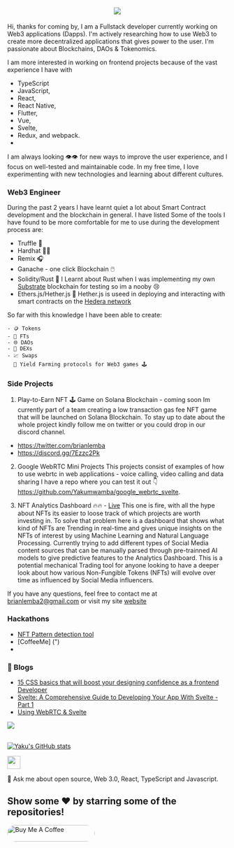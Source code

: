 <h1 align="center">
  <a href="#">
    <img src="https://readme-typing-svg.herokuapp.com/?lines=Hey,+There!+👋;Yaku+here...;Im+a+Web3+engineer!&center=true&size=30">
  </a>
</h1>

<!--
**Yakumwamba/Yakumwamba** is a ✨ _special_ ✨ repository because its `README.md` (this file) appears on your GitHub profile.

Here are some ideas to get you started:

- � I’m currently working on ...
- 🌱 I’m currently learning ...
- 👯 I’m looking to collaborate on ...
- 🤔 I’m looking for help with ...
- 💬 Ask me about ...
- 📫 How to reach me: ...
- 😄 Pronouns: ...
- ⚡ Fun fact: ...
-->

Hi, thanks for coming by, I am a Fullstack developer currently working on Web3 applications (Dapps). I'm actively researching how to use Web3 to create more decentralized applications that gives power to the user. I'm passionate about Blockchains, DAOs & Tokenomics.  

I am more interested in working on frontend projects because of the vast experience I have with 

- TypeScript 
- JavaScript, 
- React,
- React Native,
- Flutter, 
- Vue, 
- Svelte, 
- Redux, and webpack.
- 
 I am always looking 👁️👁️ for new ways to improve the user experience, and I focus on well-tested and maintainable code. 
 In my free time, I love experimenting with new technologies and learning about different cultures.


### Web3 Engineer
 During the past 2 years I have learnt quiet a lot about Smart Contract development and the blockchain in general. I have listed Some of the tools I have found to be  more comfortable for me to use during the development process are:
 
  - Truffle 🎂
  - Hardhat 👷🏻
  - Remix 🎧
  - Ganache - one click Blockchain 🖱️
  - Solidity/Rust 🦀 I Learnt about Rust when I was implementing my own [Substrate](https://substrate.io/) blockchain for testing so im a nooby 😢
  - Ethers.js/Hether.js 🍭 Hether.js is useed in deploying and interacting with smart contracts on the [Hedera network](https://hedera.com/) 
  
  So far with this knowledge I have been able to create:
  
    - 🪙 Tokens
    - 🎨 FTs 
    - 🌐 DAOs
    - 💱 DEXs
    - 📈 Swaps
      🚜 Yield Farming protocols for Web3 games 🕹️
  
  
### Side Projects

1. Play-to-Earn NFT 🕹️ Game on Solana Blockchain - coming soon
   Im currently part of a team creating a low transaction gas fee NFT game that will be launched on Solana Blockchain. To stay up to date about the whole project      kindly follow me on twitter or you could drop in our discord channel.
  - https://twitter.com/brianlemba
  - https://discord.gg/7Ezzc2Pk 
  
2. Google WebRTC Mini Projects
    This projects consist of examples of how to use webrtc in web applications - voice calling, video calling and data sharing
    I have a repo where you can test it out 👇
    https://github.com/Yakumwamba/google_webrtc_svelte. 

3. NFT Analytics Dashboard 🔥🔥 - [Live]("")
    This one is fire, with all the hype about NFTs its easier to loose track of which projects are worth investing in. To solve that problem here is a dashboard that       shows what kind of NFTs are Trending in real-time  and gives unique insights on the NFTs of interest by using Machine Learning and Natural Language Processing.
    Currently trying to add different types of Social Media content sources that can be manually parsed through pre-trainned AI models to give predictive features to       the Analytics Dashboard. This is a potential mechanical Trading tool for anyone looking to have a deeper look about how various Non-Fungible Tokens (NFTs) will         evolve over time as influenced by Social Media influencers. 

  If you have any questions, feel free to contact me at brianlemba2@gmail.com or visit my site [website](https://yakuportfolio.vercel.app)

### Hackathons
- [NFT Pattern detection tool](https://devpost.com/software/nft-pattern-detection-automation)
- [CoffeeMe] (")
- 
### 📕 Blogs

<!-- BLOG-POST-LIST:START -->
  - [15 CSS basics that will boost your designing confidence as a frontend Developer](https://dev.to/yaku/15-css-that-will-boost-your-designing-confidence-as-frontend-developer-1j55)
  - [Svelte: A Comprehensive Guide to Developing Your App With Svelte - Part 1](https://dev.to/yaku/svelte-a-comprehensive-guide-to-developing-your-app-with-svelte-part-1-3iob)
  - [Using WebRTC & Svelte](https://dev.to/yaku/using-webrtc-and-svelte-3pn)
<!-- BLOG-POST-LIST:END -->
 <img src="https://activity-graph.herokuapp.com/graph?username=yakumwamba&theme=dracula&bg_color=00000000&color=22c55e&line=4c8ed9&point=00000000&area=true&hide_border=true"><br><br>

[![Yaku's GitHub stats](https://github-readme-stats.vercel.app/api?theme=radical&username=yakumwamba&count_private=true&show_icons=true&hide_title=true&include_all_commits=true)](https://github.com/anuraghazra/github-readme-stats)
 
 <img src="https://emojis.slackmojis.com/emojis/images/1593555389/9579/blob_excited.gif?1593555389" width="30"/>


💬 Ask me about open source, Web 3.0, React, TypeScript and Javascript.
## Show some ❤️ by starring some of the repositories!

<a href="https://www.buymeacoffee.com/yakumwamba" target="_blank"> 
    <img src="https://cdn.buymeacoffee.com/buttons/v2/default-red.png" alt="Buy Me A Coffee" style="height: 38px;width: 200px; border-radius: 200px;" >
    </a>




